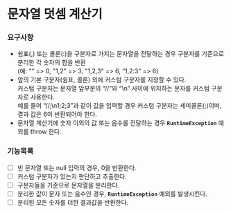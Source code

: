 # 문자열 덧셈 계산기
### 요구사항
- 쉼표(,) 또는 콜론(:)을 구분자로 가지는 문자열을 전달하는 경우 구분자를 기준으로 분리한 각 숫자의 합을 반환   
  (예: “” => 0, "1,2" => 3, "1,2,3" => 6, “1,2:3” => 6)
- 앞의 기본 구분자(쉼표, 콜론) 외에 커스텀 구분자를 지정할 수 있다.  
  커스텀 구분자는 문자열 앞부분의 “//”와 “\n” 사이에 위치하는 문자를 커스텀 구분자로 사용한다.   
  예를 들어 “//;\n1;2;3”과 같이 값을 입력할 경우 커스텀 구분자는 세미콜론(;)이며, 결과 값은 6이 반환되어야 한다.
- 문자열 계산기에 숫자 이외의 값 또는 음수를 전달하는 경우 **`RuntimeException`** 예외를 throw 한다.

### 기능목록
- [ ]  빈 문자열 또는 null 입력의 경우, 0을 반환한다.
- [ ]  커스텀 구분자가 있는지 판단하고 추출한다.
- [ ]  구분자들을 기준으로 문자열을 분리한다.
- [ ]  분리한 값이 문자 또는 음수인 경우, **`RuntimeException`** 예외를 발생시킨다.
- [ ]  분리된 모든 숫자를 더한 결과값을 반환한다.
